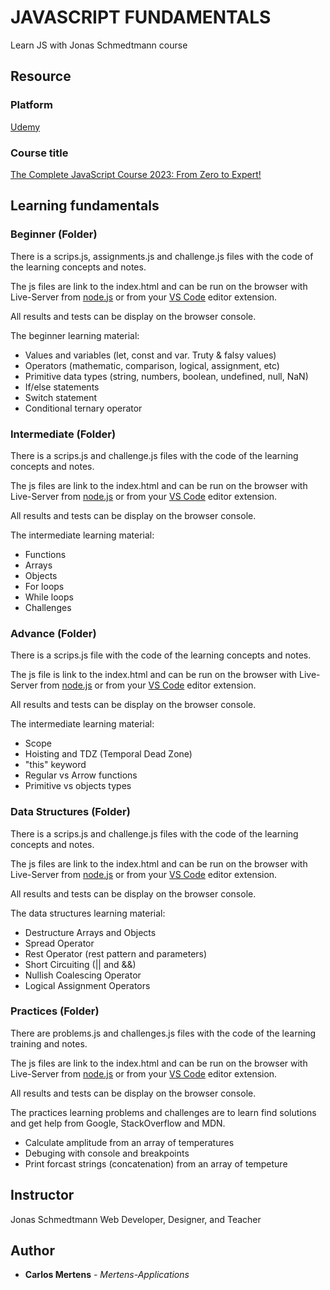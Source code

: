 # JAVASCRIPT FUNDAMENTALS

Learn JS with Jonas Schmedtmann course

## Resource

### Platform

[Udemy](https://www.udemy.com/)

### Course title

[The Complete JavaScript Course 2023: From Zero to Expert!](https://www.udemy.com/course/the-complete-javascript-course/)

## Learning fundamentals

### Beginner (Folder)

There is a scrips.js, assignments.js and challenge.js files with the code of the learning concepts and notes.

The js files are link to the index.html and can be run on the browser with Live-Server from [node.js](https://nodejs.org/en/) or from your [VS Code](https://code.visualstudio.com/) editor extension.

All results and tests can be display on the browser console.

The beginner learning material:

- Values and variables (let, const and var. Truty & falsy values)
- Operators (mathematic, comparison, logical, assignment, etc)
- Primitive data types (string, numbers, boolean, undefined, null, NaN)
- If/else statements
- Switch statement
- Conditional ternary operator

### Intermediate (Folder)

There is a scrips.js and challenge.js files with the code of the learning concepts and notes.

The js files are link to the index.html and can be run on the browser with Live-Server from [node.js](https://nodejs.org/en/) or from your [VS Code](https://code.visualstudio.com/) editor extension.

All results and tests can be display on the browser console.

The intermediate learning material:

- Functions
- Arrays
- Objects
- For loops
- While loops
- Challenges

### Advance (Folder)

There is a scrips.js file with the code of the learning concepts and notes.

The js file is link to the index.html and can be run on the browser with Live-Server from [node.js](https://nodejs.org/en/) or from your [VS Code](https://code.visualstudio.com/) editor extension.

All results and tests can be display on the browser console.

The intermediate learning material:

- Scope
- Hoisting and TDZ (Temporal Dead Zone)
- "this" keyword
- Regular vs Arrow functions
- Primitive vs objects types

### Data Structures (Folder)

There is a scrips.js and challenge.js files with the code of the learning concepts and notes.

The js files are link to the index.html and can be run on the browser with Live-Server from [node.js](https://nodejs.org/en/) or from your [VS Code](https://code.visualstudio.com/) editor extension.

All results and tests can be display on the browser console.

The data structures learning material:

- Destructure Arrays and Objects
- Spread Operator
- Rest Operator (rest pattern and parameters)
- Short Circuiting (|| and &&)
- Nullish Coalescing Operator
- Logical Assignment Operators

### Practices (Folder)

There are problems.js and challenges.js files with the code of the learning training and notes.

The js files are link to the index.html and can be run on the browser with Live-Server from [node.js](https://nodejs.org/en/) or from your [VS Code](https://code.visualstudio.com/) editor extension.

All results and tests can be display on the browser console.

The practices learning problems and challenges are to learn find solutions and get help from Google, StackOverflow and MDN.

- Calculate amplitude from an array of temperatures
- Debuging with console and breakpoints
- Print forcast strings (concatenation) from an array of tempeture

## Instructor

Jonas Schmedtmann
Web Developer, Designer, and Teacher

## Author

- **Carlos Mertens** - _Mertens-Applications_

